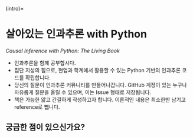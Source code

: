 (intro)=
# 살아있는 인과추론 with Python

_Causal Inference with Python: The Living Book_

- 인과추론을 함께 공부합시다.
- 집단 지성의 힘으로, 현업과 학계에서 활용할 수 있는 Python 기반의 인과추론 코드를 확립합니다.
- 당신의 질문이 인과추론 커뮤니티를 만들어나갑니다. GitHub 계정이 있는 누구나 자유롭게 질문을 올릴 수 있으며, 이는 Issue 형태로 저장됩니다.
- 책은 가능한 얇고 간결하게 작성하고자 합니다. 이론적인 내용은 최소한만 남기고 reference로 뺍니다.

## 궁금한 점이 있으신가요?
<script src="https://utteranc.es/client.js"
        repo="myeongseok-gwon/teachbook-test"
        issue-term="pathname"
        theme="github-light"
        crossorigin="anonymous"
        async>
</script>
